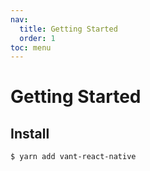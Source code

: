 ```yaml
---
nav:
  title: Getting Started
  order: 1
toc: menu
---
```


# Getting Started

## Install

```sh
$ yarn add vant-react-native
```
